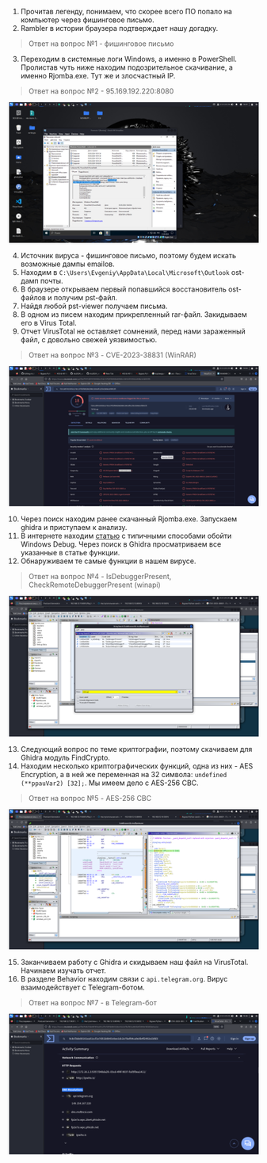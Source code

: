 1. Прочитав легенду, понимаем, что скорее всего ПО попало на компьютер через фишинговое письмо.
2. Rambler в истории браузера подтверждает нашу догадку.
> Ответ на вопрос №1 - фишинговое письмо
3. Переходим в системные логи Windows, а именно в PowerShell. Пролистав чуть ниже находим подозрительное скачивание, а именно Rjomba.exe. Тут же и злосчастный IP.
> Ответ на вопрос №2 - 95.169.192.220:8080

![ip](https://github.com/artkegor/nto2024_writeups/blob/main/forensics/forensics1.png)

4. Источник вируса - фишинговое письмо, поэтому будем искать возможные дампы emailов.
5. Находим в `C:\Users\Evgeniy\AppData\Local\Microsoft\Outlook` ost-дамп почты.
6. В браузере открываем первый попавшийся восстановитель ost-файлов и получим pst-файл.
7. Найдя любой pst-viewer получаем письма.
8. В одном из писем находим прикрепленный rar-файл. Закидываем его в Virus Total.
9. Отчет VirusTotal не оставляет сомнений, перед нами зараженный файл, с довольно свежей уязвимостью.
> Ответ на вопрос №3 - CVE-2023-38831 (WinRAR)

![cve](https://github.com/artkegor/nto2024_writeups/blob/main/forensics/forensics2.png)

10. Через поиск находим ранее скачанный Rjomba.exe. Запускаем ghidra и приступаем к анализу.
11. В интернете находим [статью](https://anti-debug.checkpoint.com/techniques/misc.html) с типичными способами обойти Windows Debug. Через поиск в Ghidra просматриваем все указанные в статье функции.
12. Обнаруживаем те самые функции в нашем вирусе.
> Ответ на вопрос №4 - IsDebuggerPresent, CheckRemoteDebuggerPresent (winapi)

![badfuncs](https://github.com/artkegor/nto2024_writeups/blob/main/forensics/forensics3.png)

13. Следующий вопрос по теме криптографии, поэтому скачиваем для Ghidra модуль FindCrypto.
14. Находим несколько криптографических функций, одна из них - AES Encryption, а в ней же переменная на 32 символа: `undefined (**ppauVar2) [32];`. Мы имеем дело с AES-256 CBC.
> Ответ на вопрос №5 - AES-256 CBC

![cryptofuncs](https://github.com/artkegor/nto2024_writeups/blob/main/forensics/forensics4.png)

15. Заканчиваем работу с Ghidra и скидываем наш файл на VirusTotal. Начинаем изучать отчет.
16. В разделе Behavior находим связи с `api.telegram.org`. Вирус взаимодействует с Telegram-ботом.
> Ответ на вопрос №7 - в Telegram-бот

![telegramisimposter](https://github.com/artkegor/nto2024_writeups/blob/main/forensics/forensics5.png)
